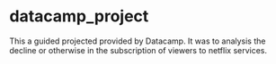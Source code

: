 # datacamp_project
This a guided projected provided by Datacamp.
It was to analysis the decline or otherwise in the subscription of 
viewers to netflix services.
